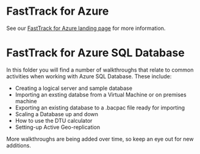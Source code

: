 # FastTrack for Azure

See our [FastTrack for Azure landing page](https://github.com/Azure/FastTrackForAzure) for more information.


# FastTrack for Azure SQL Database

In this folder you will find a number of walkthroughs that relate to common activities when working with Azure SQL Database.  These include:

* Creating a logical server and sample database
* Importing an exsting databse from a Virtual Machine or on premises machine
* Exporting an existing database to a .bacpac file ready for importing
* Scaling a Database up and down
* How to use the DTU calculator
* Setting-up Active Geo-replication

More walkthroughs are being added over time, so keep an eye out for new additions.
